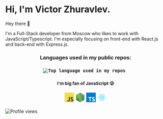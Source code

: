 # Hi, I'm Victor Zhuravlev.

Hey there 👋

I'm a Full-Stack developer from Moscow who likes to work with JavaScript/Typescript. I'm especially focusing on front-end with React.js and back-end with Express.js.

<div align="center">
  <h3>Languages used in my public repos:</b>
  <br />
  <br />
  <code><img width="" src="https://github-readme-stats.vercel.app/api/top-langs/?username=viczhuravlev&layout=compact" alt="Top language used in my repos" /> </code>
  <br />  
  <br />
  <small>I'm big fan of JavaScript 😜</small>
  <br />
  <br />	
  <code><img height="30" src="https://raw.githubusercontent.com/github/explore/80688e429a7d4ef2fca1e82350fe8e3517d3494d/topics/javascript/javascript.png"></code>
  <code><img height="30" src="https://raw.githubusercontent.com/github/explore/80688e429a7d4ef2fca1e82350fe8e3517d3494d/topics/nodejs/nodejs.png"></code>   
  <code><img height="30" src="https://raw.githubusercontent.com/github/explore/80688e429a7d4ef2fca1e82350fe8e3517d3494d/topics/typescript/typescript.png"></code>
  <code><img height="30" src="https://raw.githubusercontent.com/github/explore/80688e429a7d4ef2fca1e82350fe8e3517d3494d/topics/react/react.png"></code>
</div>
  
![Profile views](https://gpvc.arturio.dev/viczhuravlev)
